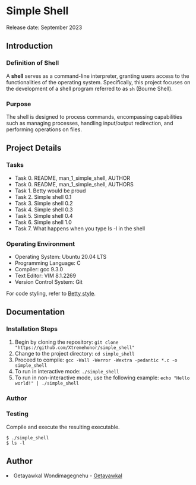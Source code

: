 # Simple Shell
Release date: September 2023

## Introduction

### Definition of Shell
A **shell** serves as a command-line interpreter, granting users access to the functionalities of the operating system. Specifically, this project focuses on the development of a shell program referred to as `sh` (Bourne Shell).

### Purpose
The shell is designed to process commands, encompassing capabilities such as managing processes, handling input/output redirection, and performing operations on files.

## Project Details

### Tasks
- Task 0. README, man_1_simple_shell, AUTHOR
- Task 0. README, man_1_simple_shell, AUTHORS
- Task 1. Betty would be proud
- Task 2. Simple shell 0.1
- Task 3. Simple shell 0.2
- Task 4. Simple shell 0.3
- Task 5. Simple shell 0.4
- Task 6. Simple shell 1.0
- Task 7. What happens when you type ls -l in the shell

### Operating Environment
- Operating System: Ubuntu 20.04 LTS
- Programming Language: C
- Compiler: gcc 9.3.0
- Text Editor: VIM 8.1.2269
- Version Control System: Git

For code styling, refer to [Betty style](https://github.com/holbertonschool/Betty/wiki).

## Documentation

### Installation Steps
1. Begin by cloning the repository: `git clone "https://github.com/Xtremehonor/simple_shell"`
2. Change to the project directory: `cd simple_shell`
3. Proceed to compile: `gcc -Wall -Werror -Wextra -pedantic *.c -o simple_shell`
4. To run in interactive mode: `./simple_shell`
5. To run in non-interactive mode, use the following example: `echo "Hello world!" | ./simple_shell`
### Author
### Testing
Compile and execute the resulting executable.

```shell
$ ./simple_shell
$ ls -l
```

## Author
<li> Getayawkal Wondimagegnehu - <a href="https://github.com/Xtremehonor">Getayawkal</a></li>
